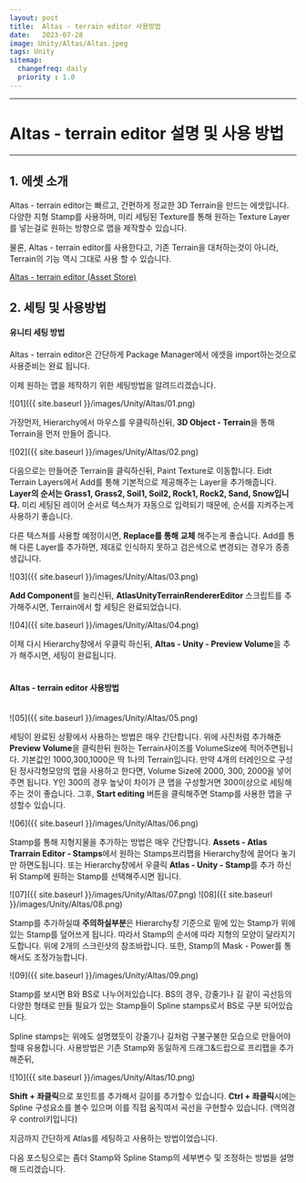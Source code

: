 ```yaml
---
layout: post
title:  Altas - terrain editor 사용방법
date:   2023-07-28
image: Unity/Altas/Altas.jpeg
tags: Unity
sitemap:
  changefreq: daily
  priority : 1.0
---
```




---
# Altas - terrain editor 설명 및 사용 방법
---
## 1. 에셋 소개
Altas - terrain editor는 빠르고, 간편하게 정교한 3D Terrain을 만드는 에셋입니다. 다양한 지형 Stamp를 사용하며, 미리 세팅된 Texture를 통해 원하는 Texture Layer를 넣는걸로 원하는 방향으로 맵을 제작할수 있습니다.

물론, Altas - terrain editor를 사용한다고, 기존 Terrain을 대처하는것이 아니라, Terrain의 기능 역시 그대로 사용 할 수 있습니다.


[Altas - terrain editor (Asset Store)](https://assetstore.unity.com/packages/tools/terrain/atlas-terrain-editor-207568)

## 2. 세팅 및 사용방법
#### 유니티 세팅 방법
Altas - terrain editor은 간단하게 Package Manager에서 에셋을 import하는것으로 사용준비는 완료 됩니다.

이제 원하는 맵을 제작하기 위한 세팅방법을 알려드리겠습니다.

![01]({{ site.baseurl }}/images/Unity/Altas/01.png)

가장먼저, Hierarchy에서 마우스를 우클릭하신뒤, **3D Object - Terrain**을 통해 Terrain을 먼저 만들어 줍니다.

![02]({{ site.baseurl }}/images/Unity/Altas/02.png)

다음으로는 만들어준 Terrain을 클릭하신뒤, Paint Texture로 이동합니다. Eidt Terrain Layers에서 Add를 통해 기본적으로 제공해주는 Layer을 추가해줍니다.
**Layer의 순서는 Grass1, Grass2, Soil1, Soil2, Rock1, Rock2, Sand, Snow입니다.**  미리 세팅된 레이어 순서로 텍스쳐가 자동으로 입력되기 때문에, 순서를 지켜주는게 사용하기 좋습니다.

다른 텍스쳐를 사용할 예정이시면, **Replace를 통해 교체** 해주는게 좋습니다. Add를 통해 다른 Layer를 추가하면, 제대로 인식하지 못하고 검은색으로 변경되는 경우가 종종 생깁니다.

![03]({{ site.baseurl }}/images/Unity/Altas/03.png)

**Add Component**를 눌리신뒤, **AtlasUnityTerrainRendererEditor** 스크립트를 추가해주시면, Terrain에서 할 세팅은 완료되었습니다.

![04]({{ site.baseurl }}/images/Unity/Altas/04.png)

이제 다시 Hierarchy창에서 우클릭 하신뒤, **Altas - Unity - Preview Volume**을 추가 해주시면, 세팅이 완료됩니다.
<br>
<br>
#### Altas - terrain editor 사용방법
<br>
![05]({{ site.baseurl }}/images/Unity/Altas/05.png)

세팅이 완료된 상황에서 사용하는 방법은 매우 간단합니다.
위에 사진처럼 추가해준 **Preview Volume**을 클릭한뒤 
원하는 Terrain사이즈를 VolumeSize에 적어주면됩니다. 기본값인 1000,300,1000은 딱 1나의 Terrain입니다. 만약 4개의 터레인으로 구성된 정사각형모양의 맵을 사용하고 한다면, Volume Size에 2000, 300, 2000을 넣어주면 됩니다. Y인 300의 경우 높낮이 차이가 큰 맵을 구성할거면 300이상으로 세팅해주는 것이 좋습니다. 그후, **Start editing** 버튼을 클릭해주면 Stamp를 사용한 맵을 구성할수 있습니다.

![06]({{ site.baseurl }}/images/Unity/Altas/06.png)

Stamp를 통해 지형지물을 추가하는 방법은 매우 간단합니다.
**Assets - Atlas Trarrain Editor - Stamps**에서 원하는 Stamps프리팹을 Hierarchy창에 끌어다 놓기만 하면도됩니다. 또는 Hierarchy창에서 우클릭 **Atlas - Unity - Stamp**를 추가 하신뒤 Stamp에 원하는 Stamp를 선택해주시면 됩니다.

![07]({{ site.baseurl }}/images/Unity/Altas/07.png)
![08]({{ site.baseurl }}/images/Unity/Altas/08.png)

Stamp를 추가하실떄 **주의하실부분**은 Hierarchy창 기준으로 밑에 있는 Stamp가 위에있는 Stamp를 덮어쓰게 됩니다. 따라서 Stamp의 순서에 따라 지형의 모양이 달라지기도합니다.
위에 2개의 스크린샷의 참조바랍니다. 또한, Stamp의 Mask - Power를 통해서도 조정가능합니다.

![09]({{ site.baseurl }}/images/Unity/Altas/09.png)

Stamp를 보시면 B와 BS로 나누어저있습니다. BS의 경우, 강줄기나 길 같이 곡선등의 다양한 형태로 만들 필요가 있는 Stamp들이 Spline stamps로서 BS로 구분 되어있습니다.

Spline stamps는 위에도 설명했듯이 강줄기나 길처럼 구불구불한 모습으로 만들어야 할때 유용합니다. 사용방법은 기존 Stamp와 동일하게 드래그&드랍으로 프리팹을 추가해준뒤,

![10]({{ site.baseurl }}/images/Unity/Altas/10.png)


**Shift + 좌클릭**으로 포인트를 추가해서 길이를 추가할수 있습니다. 
**Ctrl + 좌클릭**시에는 Spline 구성요소를 볼수 있으며 이를 직접 움직여서 곡선을 구현할수 있습니다.
(맥의경우  control키입니다)

지금까지 간단하게 Atlas를 세팅하고 사용하는 방법이었습니다.

다음 포스팅으로는 좀더 Stamp와 Spline Stamp의 세부변수 및 조정하는 방법을 설명해 드리겠습니다.


